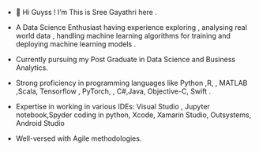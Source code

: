- 👋 Hi Guyss ! I’m This is Sree Gayathri here .
-  A Data Science Enthusiast having experience exploring , analysing real world data , handling machine learning algorithms for training and deploying machine learning models .
- Currently pursuing my Post Graduate in Data Science and Business Analytics. 

 -  Strong proficiency in programming languages like Python ,R, , MATLAB ,Scala, Tensorflow , PyTorch, , C#,Java, Objective-C, Swift .
 -   Expertise in working in various IDEs:  Visual Studio , Jupyter notebook,Spyder coding in python, Xcode, Xamarin Studio, Outsystems, Android Studio
 -   Well-versed with Agile methodologies.
<!---
sreegayu23/sreegayu23 is a ✨ special ✨ repository because its `README.md` (this file) appears on your GitHub profile.
You can click the Preview link to take a look at your changes.
--->
